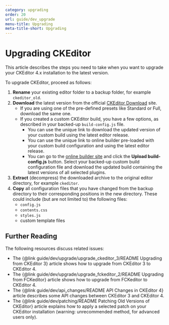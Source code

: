 ```yaml
---
category: upgrading
order: 20
url: guide/dev_upgrade
menu-title: Upgrading
meta-title-short: Upgrading
---
```

<!--
Copyright (c) 2003-2023, CKSource Holding sp. z o.o. All rights reserved.
For licensing, see LICENSE.md.
-->

# Upgrading CKEditor

This article describes the steps you need to take when you want to upgrade your CKEditor 4.x installation to the latest version.

To upgrade CKEditor, proceed as follows:

1. **Rename** your existing editor folder to a backup folder, for example `ckeditor_old`.
2. **Download** the latest version from the official [CKEditor Download](https://ckeditor.com/ckeditor-4/download/) site.
	* If you are using one of the pre-defined presets like Standard or Full, download the same one.
	* If you created a custom CKEditor build, you have a few options, as described in your backed-up `build-config.js` file.
		* You can use the unique link to download the updated version of your custom build using the latest editor release.
		* You can use the unique link to online builder pre-loaded with your custom build configuration and using the latest editor release.
		* You can go to the [online builder site](https://ckeditor.com/cke4/builder) and click the **Upload build-config.js** button. Select your backed-up custom build configuration file and download the updated build containing the latest versions of all selected plugins.
3. **Extract** (decompress) the downloaded archive to the original editor directory, for example `ckeditor`.
4. **Copy** all configuration files that you have changed from the backup directory to their corresponding positions in the new directory. These could include (but are not limited to) the following files:
	* `config.js`
	* `contents.css`
	* `styles.js`
	* custom template files

## Further Reading

The following resources discuss related issues:

* The {@link guide/dev/upgrade/upgrade_ckeditor_3/README Upgrading from CKEditor 3} article shows how to upgrade from CKEditor 3 to CKEditor 4.
* The {@link guide/dev/upgrade/upgrade_fckeditor_2/README Upgrading from FCKeditor} article shows how to upgrade from FCKeditor to CKEditor 4.
* The {@link guide/dev/api_changes/README API Changes in CKEditor 4} article describes some API changes between CKEditor 3 and CKEditor 4.
* The {@link guide/dev/patching/README Patching Old Versions of CKEditor} article explains how to apply a selected patch on your CKEditor installation (warning: unrecommended method, for advanced users only).
